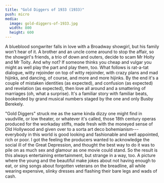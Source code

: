 ```yaml
---
title: "Gold Diggers of 1933 (1933)"
push: micro
media: 
  image: gold-diggers-of-1933.jpg
  width: 800
  height: 600
---
```


A blueblood songwriter falls in love with a Broadway showgirl, but his family won't hear of it. A brother and an uncle come around to stop the affair, so the showgirl's friends, a trio of down and outers, decide to scam Mr Hoity and Mr Toity. And why not? If someone thinks you cheap and vulgar you might as well play the part and play them, too. What follows is rat-a-tat dialogue, witty rejoinder on top of witty rejoinder, with crazy plans and mad hijinks, and dancing, of course, and more and more hijinks. By the end it's a couple of mistaken identities (as expected), and confusion (as expected) and revelation (as expected), then love all around and a smattering of marriages (oh, what a surprise). It's a familiar story with familiar beats, bookended by grand musical numbers staged by the one and only Busby Berekely.

"Gold Diggers" struck me as the same kinda dizzy one might find in vaudville, or low theater, or whatever it's called, those 18th century operas produced for the workaday stiffs, made fresh with the moneyed sense of Old Hollywood and given over to a sorta art deco bohemianism---everybody in this world is good looking and fashionable and well appointed, rich or poor. I got the feeling the producers wanted to acknowledge the social ill of the Great Depression, and thought the best way to do it was to pile on as much sex and glamour as one movie could stand. So the result is this always entertaining entertainment, but strange in a way, too. A picture where the young and the beautiful make jokes about not having enough to eat, or sing songs about forgotten veterans on the breadline, all while wearing expensive, slinky dresses and flashing their bare legs and wads of cash.
